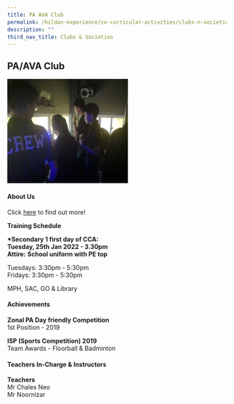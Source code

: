 ```yaml
---
title: PA AVA Club
permalink: /hildan-experience/co-curricular-activities/clubs-n-societies/pa-ava-club/
description: ""
third_nav_title: Clubs & Societies
---
```

PA/AVA Club
-----------

<img src="/images/CCA/PA.jpg"  
     style="width:55%">


#### About Us

Click [here](/files/CCA/PA%20Crew%20School%20Website.pdf) to find out more!

**Training Schedule**  
  
**\*Secondary 1 first day of CCA:**  
**Tuesday, 25th Jan 2022 - 3.30pm**  
**Attire:** **School uniform with PE top**<br>

Tuesdays: 3:30pm - 5:30pm<br>
Fridays: 3:30pm - 5:30pm

MPH, SAC, GO & Library


#### Achievements

**Zonal PA Day friendly Competition**  
1st Position - 2019  
  
**ISP (Sports Competition) 2019**  
Team Awards - Floorball & Badminton

####  Teachers In-Charge & Instructors

**Teachers**  
Mr Chales Neo  
Mr Noornizar